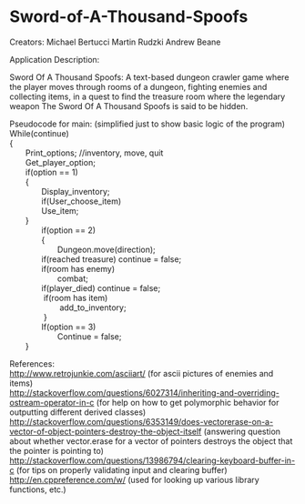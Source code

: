 Sword-of-A-Thousand-Spoofs
==========================
Creators:
		  Michael Bertucci
		  Martin Rudzki
		  Andrew Beane

Application Description:

Sword Of A Thousand Spoofs: A text-based dungeon crawler game where the player moves through rooms of a dungeon, fighting enemies and collecting items, in a quest to find the treasure room where the legendary weapon The Sword Of A Thousand Spoofs is said to be hidden.


Pseudocode for main: (simplified just to show basic logic of the program)<br>
While(continue) <br>
{<br>
	&emsp;&emsp;Print_options; //inventory, move, quit<br>
	&emsp;&emsp;Get_player_option;<br>
	&emsp;&emsp;if(option == 1)<br>
	&emsp;&emsp;{<br>
		&emsp;&emsp;&emsp;&emsp;Display_inventory;<br>
		&emsp;&emsp;&emsp;&emsp;if(User_choose_item)<br>
		&emsp;&emsp;&emsp;&emsp;Use_item;<br>
&emsp;&emsp;}<br>
	&emsp;&emsp;&emsp;&emsp;if(option == 2)<br>
&emsp;&emsp;&emsp;&emsp;{<br>
		&emsp;&emsp;&emsp;&emsp;&emsp;&emsp;Dungeon.move(direction);<br>
		&emsp;&emsp;&emsp;&emsp;if(reached treasure) continue = false;<br>
		&emsp;&emsp;&emsp;&emsp;if(room has enemy)<br>
			&emsp;&emsp;&emsp;&emsp;&emsp;&emsp;combat;<br>
			&emsp;&emsp;&emsp;&emsp;if(player_died) continue = false;<br>
	&emsp;&emsp;&emsp;&emsp;	if(room has item)<br>
		&emsp;&emsp;&emsp;&emsp;&emsp;&emsp;	add_to_inventory;<br>
&emsp;&emsp;&emsp;&emsp;	}<br>
	&emsp;&emsp;&emsp;&emsp;If(option == 3)<br>
		&emsp;&emsp;&emsp;&emsp;&emsp;&emsp;Continue = false;<br>
&emsp;&emsp;}<br>

References:<br>
http://www.retrojunkie.com/asciiart/ (for ascii pictures of enemies and items)<br>
http://stackoverflow.com/questions/6027314/inheriting-and-overriding-ostream-operator-in-c (for help on how to get polymorphic behavior for outputting different derived classes)<br>
http://stackoverflow.com/questions/6353149/does-vectorerase-on-a-vector-of-object-pointers-destroy-the-object-itself (answering question about whether vector.erase for a vector of pointers destroys the object that the pointer is pointing to)<br>
http://stackoverflow.com/questions/13986794/clearing-keyboard-buffer-in-c (for tips on properly validating input and clearing buffer)<br>
http://en.cppreference.com/w/ (used for looking up various library functions, etc.)<br>


